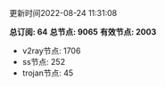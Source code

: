 更新时间2022-08-24 11:31:08

**总订阅: 64**
**总节点: 9065**
**有效节点: 2003**
- v2ray节点: 1706
- ss节点: 252
- trojan节点: 45
